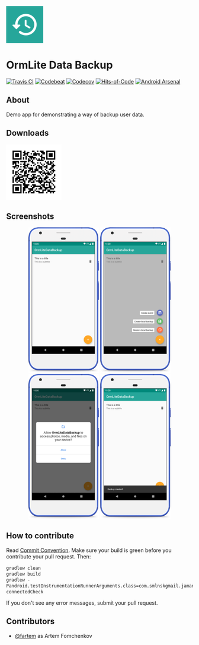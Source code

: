 <img src="media/logo/ic_app.png" height="100px" />

OrmLite Data Backup
=============

[![Travis CI](https://travis-ci.org/fartem/ormlite-data-backup.svg?branch=master)](https://travis-ci.org/fartem/ormlite-data-backup)
[![Codebeat](https://codebeat.co/badges/bbe23f46-26d5-46c3-907e-bd24033993d6)](https://codebeat.co/projects/github-com-fartem-ormlite-data-backup-master)
[![Codecov](https://codecov.io/gh/fartem/ormlite-data-backup/branch/master/graph/badge.svg)](https://codecov.io/gh/fartem/ormlite-data-backup)
[![Hits-of-Code](https://hitsofcode.com/github/fartem/ormlite-data-backup)](https://hitsofcode.com/view/github/fartem/ormlite-data-backup)
[![Android Arsenal](https://img.shields.io/badge/Android%20Arsenal-OrmLite%20Data%20backup-brightgreen.svg?style=flat)](https://android-arsenal.com/details/3/7940)

About
-------------

Demo app for demonstrating a way of backup user data.

Downloads
-------------

<img src="media/qrcodes/github_download.png" height="150px" />

Screenshots
-------------

<p align="center">
  <img src="media/screenshots/screenshot_01.png" width="190" />
  <img src="media/screenshots/screenshot_02.png" width="190" />
  <img src="media/screenshots/screenshot_03.png" width="190" />
  <img src="media/screenshots/screenshot_04.png" width="190" />
</p>

How to contribute
-------------

Read [Commit Convention](https://github.com/fartem/repository-rules/blob/master/commit-convention/COMMIT_CONVENTION.md). Make sure your build is green before you contribute your pull request. Then:

```shell
gradlew clean
gradlew build
gradlew -Pandroid.testInstrumentationRunnerArguments.class=com.smlnskgmail.jaman.ormlitedatabackup.AndroidTestSuite connectedCheck
```

If you don't see any error messages, submit your pull request.

Contributors
-------------

* [@fartem](https://github.com/fartem) as Artem Fomchenkov